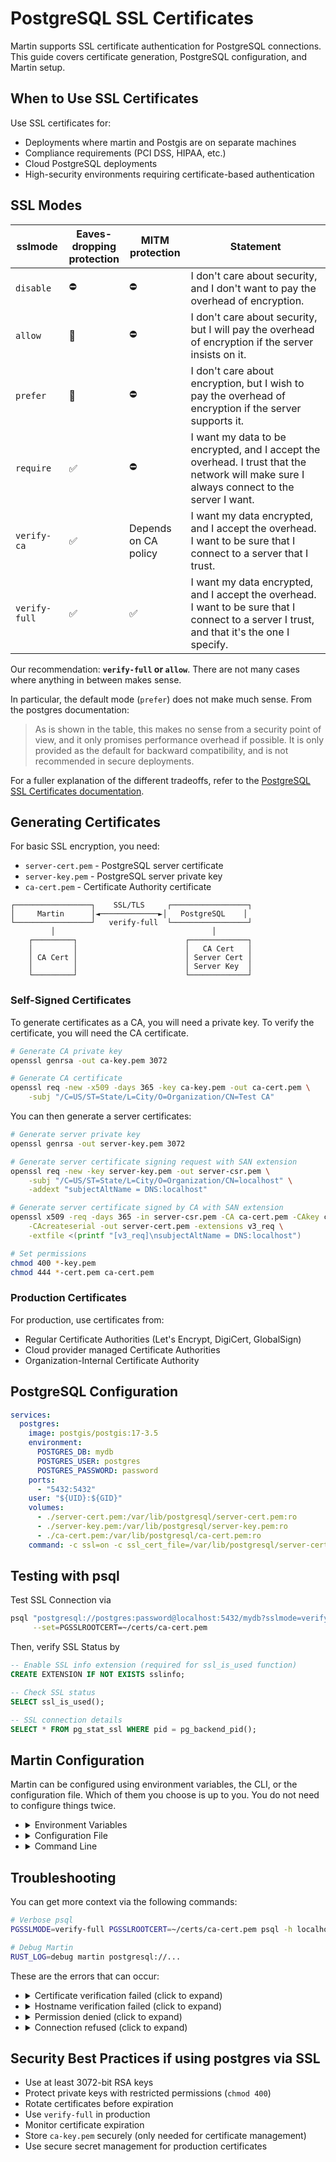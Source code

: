 # PostgreSQL SSL Certificates

Martin supports SSL certificate authentication for PostgreSQL connections. This guide covers certificate generation, PostgreSQL configuration, and Martin setup.

## When to Use SSL Certificates

Use SSL certificates for:

- Deployments where martin and Postgis are on separate machines
- Compliance requirements (PCI DSS, HIPAA, etc.)
- Cloud PostgreSQL deployments
- High-security environments requiring certificate-based authentication

## SSL Modes

| sslmode       | Eaves-<br/>dropping<br/>protection | MITM <br/>protection      | Statement                                                                                                                                   |
|---------------|--------------------------|----------------------|---------------------------------------------------------------------------------------------------------------------------------------------|
| `disable`     | ⛔                        | ⛔                    | I don't care about security, and I don't want to pay the overhead of encryption.                                                            |
| `allow`       | 🤷                        | ⛔                    | I don't care about security, but I will pay the overhead of encryption if the server insists on it.                                         |
| `prefer`      | 🤷                        | ⛔                    | I don't care about encryption, but I wish to pay the overhead of encryption if the server supports it.                                      |
| `require`     | ✅                        | ⛔                    | I want my data to be encrypted, and I accept the overhead. I trust that the network will make sure I always connect to the server I want.   |
| `verify-ca`   | ✅                        | Depends <br/> on CA policy | I want my data encrypted, and I accept the overhead. I want to be sure that I connect to a server that I trust.                             |
| `verify-full` | ✅                        | ✅                    | I want my data encrypted, and I accept the overhead. I want to be sure that I connect to a server I trust, and that it's the one I specify. |

Our recommendation: **`verify-full` or `allow`**.
There are not many cases where anything in between makes sense.

In particular, the default mode (`prefer`) does not make much sense.
From the postgres documentation:

> As is shown in the table, this makes no sense from a security point of view, and it only promises performance overhead if possible.
> It is only provided as the default for backward compatibility, and is not recommended in secure deployments.

For a fuller explanation of the different tradeoffs, refer to the [PostgreSQL SSL Certificates documentation](https://www.postgresql.org/docs/current/libpq-ssl.html#LIBPQ-SSL-CONFIG).

## Generating Certificates

For basic SSL encryption, you need:

- `server-cert.pem` - PostgreSQL server certificate
- `server-key.pem` - PostgreSQL server private key
- `ca-cert.pem` - Certificate Authority certificate

```raw
┌─────────────────┐    SSL/TLS     ┌─────────────────┐
│     Martin      │◄─────────────►│   PostgreSQL    │
└─────────────────┘   verify-full  └─────────────────┘
         │                                   │
    ┌─────────┐                        ┌─────────────┐
    │         │                        │   CA Cert   │
    │ CA Cert │                        │ Server Cert │
    │         │                        │ Server Key  │
    └─────────┘                        └─────────────┘
```

### Self-Signed Certificates

To generate certificates as a CA, you will need a private key.
To verify the certificate, you will need the CA certificate.

```bash
# Generate CA private key
openssl genrsa -out ca-key.pem 3072

# Generate CA certificate
openssl req -new -x509 -days 365 -key ca-key.pem -out ca-cert.pem \
    -subj "/C=US/ST=State/L=City/O=Organization/CN=Test CA"
```

You can then generate a server certificates:

```bash
# Generate server private key
openssl genrsa -out server-key.pem 3072

# Generate server certificate signing request with SAN extension
openssl req -new -key server-key.pem -out server-csr.pem \
    -subj "/C=US/ST=State/L=City/O=Organization/CN=localhost" \
    -addext "subjectAltName = DNS:localhost"

# Generate server certificate signed by CA with SAN extension
openssl x509 -req -days 365 -in server-csr.pem -CA ca-cert.pem -CAkey ca-key.pem \
    -CAcreateserial -out server-cert.pem -extensions v3_req \
    -extfile <(printf "[v3_req]\nsubjectAltName = DNS:localhost")

# Set permissions
chmod 400 *-key.pem
chmod 444 *-cert.pem ca-cert.pem
```

### Production Certificates

For production, use certificates from:

- Regular Certificate Authorities (Let's Encrypt, DigiCert, GlobalSign)
- Cloud provider managed Certificate Authorities
- Organization-Internal Certificate Authority

## PostgreSQL Configuration

```yaml
services:
  postgres:
    image: postgis/postgis:17-3.5
    environment:
      POSTGRES_DB: mydb
      POSTGRES_USER: postgres
      POSTGRES_PASSWORD: password
    ports:
      - "5432:5432"
    user: "${UID}:${GID}"
    volumes:
      - ./server-cert.pem:/var/lib/postgresql/server-cert.pem:ro
      - ./server-key.pem:/var/lib/postgresql/server-key.pem:ro
      - ./ca-cert.pem:/var/lib/postgresql/ca-cert.pem:ro
    command: -c ssl=on -c ssl_cert_file=/var/lib/postgresql/server-cert.pem -c ssl_key_file=/var/lib/postgresql/server-key.pem -c ssl_ca_file=/var/lib/postgresql/ca-cert.pem
```

## Testing with psql

Test SSL Connection via

```bash
psql "postgresql://postgres:password@localhost:5432/mydb?sslmode=verify-full" \
     --set=PGSSLROOTCERT=~/certs/ca-cert.pem
```

Then, verify SSL Status by

```sql
-- Enable SSL info extension (required for ssl_is_used function)
CREATE EXTENSION IF NOT EXISTS sslinfo;

-- Check SSL status
SELECT ssl_is_used();

-- SSL connection details
SELECT * FROM pg_stat_ssl WHERE pid = pg_backend_pid();
```

## Martin Configuration

Martin can be configured using environment variables, the CLI, or the configuration file.
Which of them you choose is up to you.
You do not need to configure things twice.

- <details>
  <summary>Environment Variables</summary>

  ```bash
  export PGSSLROOTCERT=~/certs/ca-cert.pem
  export DATABASE_URL="postgresql://postgres:password@localhost:5432/mydb?sslmode=verify-full"

  martin
  ```

  </details>
- <details>
  <summary>Configuration File</summary>

  ```yaml
  postgres:
    ssl_root_cert: '~/certs/ca-cert.pem'
    connection_string: 'postgresql://postgres:password@localhost:5432/mydb?sslmode=verify-full'
  ```

  </details>
- <details>
  <summary>Command Line</summary>

  ```bash
  martin --ca-root-file ~/certs/ca-cert.pem \
         "postgresql://postgres:password@localhost:5432/mydb?sslmode=verify-full"
  ```

  </details>

## Troubleshooting

You can get more context via the following commands:

```bash
# Verbose psql
PGSSLMODE=verify-full PGSSLROOTCERT=~/certs/ca-cert.pem psql -h localhost -U postgres -d mydb -v

# Debug Martin
RUST_LOG=debug martin postgresql://...
```

These are the errors that can occur:

- <details>
  <summary>Certificate verification failed (click to expand)</summary>

  - Check server certificate is signed by the CA
  - Verify CA certificate path in `PGSSLROOTCERT`
  - Ensure certificate files are readable

  </details>
- <details>
  <summary>Hostname verification failed (click to expand)</summary>

  - Server certificate CN/SAN must match hostname
  - Use `verify-ca` instead of `verify-full` if hostname doesn't match

  </details>
- <details>
  <summary>Permission denied (click to expand)</summary>

  - Check certificate file permissions
  - Private keys should be `chmod 400`

  </details>
- <details>
  <summary>Connection refused (click to expand)</summary>

  - Verify PostgreSQL accepts SSL connections
  - Check `pg_hba.conf` allows SSL from your IP

  </details>

## Security Best Practices if using postgres via SSL

- Use at least 3072-bit RSA keys
- Protect private keys with restricted permissions (`chmod 400`)
- Rotate certificates before expiration
- Use `verify-full` in production
- Monitor certificate expiration
- Store `ca-key.pem` securely (only needed for certificate management)
- Use secure secret management for production certificates

